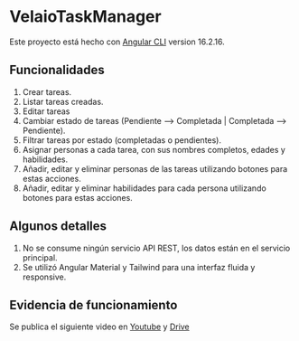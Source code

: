 # VelaioTaskManager

Este proyecto está hecho con [Angular CLI](https://github.com/angular/angular-cli) version 16.2.16.

## Funcionalidades
1. Crear tareas.
2. Listar tareas creadas.
3. Editar tareas
4. Cambiar estado de tareas (Pendiente --> Completada | Completada --> Pendiente).
5. Filtrar tareas por estado (completadas o pendientes).
6. Asignar personas a cada tarea, con sus nombres completos, edades y habilidades.
7. Añadir, editar y eliminar personas de las tareas utilizando botones para estas acciones.
8. Añadir, editar y eliminar habilidades para cada persona utilizando botones para estas acciones.

## Algunos detalles
1. No se consume ningún servicio API REST, los datos están en el servicio principal.
2. Se utilizó Angular Material y Tailwind para una interfaz fluida y responsive.

## Evidencia de funcionamiento
Se publica el siguiente video en [Youtube](https://www.youtube.com/watch?v=VNcKjFhUCvQ) y [Drive](https://drive.google.com/file/d/16MpRcZ2udB64JAb6ZvFXXvhajGP6Xpbw/view?usp=drive_link)
